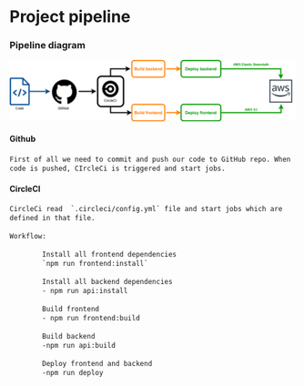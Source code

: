 # Project pipeline

### Pipeline diagram
![diagram](../graphics/Pipeline.png)

#### Github

    First of all we need to commit and push our code to GitHub repo. When code is pushed, CIrcleCi is triggered and start jobs.

#### CircleCI

    CircleCi read  `.circleci/config.yml` file and start jobs which are defined in that file.

    Workflow:

            Install all frontend dependencies 
            `npm run frontend:install`

            Install all backend dependencies
            - npm run api:install

            Build frontend
            - npm run frontend:build
            
            Build backend
            -npm run api:build

            Deploy frontend and backend
            -npm run deploy   